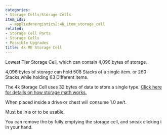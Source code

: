 ```yaml
---
categories:
- Storage Cells/Storage Cells
item_ids:
  - appliedenergistics2:4k_item_storage_cell
related:
- Storage Cell Parts
- Storage Cells
- Possible Upgrades
title: 4k ME Storage Cell
---
```


Lowest Tier Storage Cell, which can contain 4,096 bytes of storage.



4,096 bytes of storage can hold 508 Stacks of a single item. or 260
Stacks,while holding 63 Different items.



The 4k Storage Cell uses 32 bytes of data to store a single type. [Click here
for details on how storage math works.](../../me-storage-math.md)



When placed inside a drive or chest will consume 1.0 ae/t.



Must be in a <ItemLink id="appliedenergistics2:drive"/> or <ItemLink
id="appliedenergistics2:chest"/> to be usable.



You can remove the <ItemLink
id="appliedenergistics2:4k_item_cell_component"/> by fully emptying the
storage cell, and sneak clicking i in your hand.

<RecipeFor id="appliedenergistics2:4k_item_storage_cell"/>
